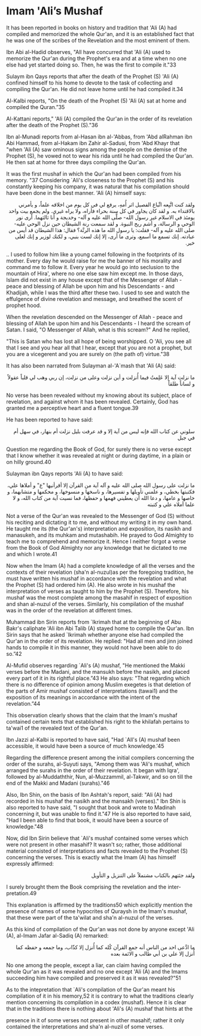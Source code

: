 Imam 'Ali’s Mushaf
==================

It has been reported in books on history and tradition that 'Ali (A) had
compiled and memorized the whole Qur'an, and it is an estab­lished fact
that he was one of the scribes of the Revelation and the most eminent of
them.

Ibn Abi al-Hadid observes, "All have concurred that 'Ali (A) used to
memorize the Qur'an during the Prophet's era and at a time when no one
else had yet started doing so. Then, he was the first to compile it."33

Sulaym ibn Qays reports that after the death of the Prophet (S) 'Ali (A)
confined himself to his home to devote to the task of collect­ing and
compiling the Qur'an. He did not leave home until he had compiled it.34

Al-Kalbi reports, "On the death of the Prophet (5) 'Ali (A) sat at home
and compiled the Quran.”35

Al-Kattani reports," 'Ali (A) compiled the Qur'an in the order of its
revelation after the death of the Prophet (S)."36

Ibn al-Munadi reports from al-Hasan ibn al-'Abbas, from 'Abd al­Rahman
ibn Abi Hammad, from al-Hakam ibn Zahir al-Sadusi, from 'Abd Khayr that
"when 'Ali (A) saw ominous signs among the people on the demise of the
Prophet (S), he vowed not to wear his rida until he had compiled the
Qur'an. He then sat at home for three days compiling the Qur'an.

It was the first mushaf in which the Qur'an had been compiled from his
memory. "37 Considering \`Ali's closeness to the Proph­et (S) and his
constantly keeping his company, it was natural that his compilation
should have been done in the best manner. 'Ali (A) himself says:

<p dir="rtl">
ولقد كنت اتَّبِعه اتِّباع الفصيل اثر أُمهِ، يرفع لي في كل يوم من
اخلاقه علماً، و يأمرني بالاقتداء به. و لقد كان يجاور في كل سنة بحراء
فأراه، ولا يراه غيري. ولم يجمع بيت واحد يومئذ في الاسلام غير رسول الله-
صلَّى الله عليه و آله- وخديجة و أنا ثالثهما. أرى نور الوحي و الرسالة، و
أشم ريح النبوة. و لقد سمعت رنة الشيطان حين نزل الوحي عليه- صلى الله عليه
و آله- فقلت: يا رسول الله ما هذه الرنَّة؟ فقال: هذا الشيطان قد أيس من
عبادته. إنك تسمع ما أسمع، وترى ما أرى، إلا إنك لست بنبي، و لكنك لوزير و
إنك لعلى خير.
</p>

.. I used to follow him like a young camel following in the footprints
of its mother. Every day he would raise for me the banner of his
morality and command me to follow it. Every year he would go into
seclusion to the mountain of Hira', where no one else saw him except me.
In those days, Islam did not exist in any house except that of the
Messenger of Allah - peace and blessing of Allah be upon him and his
Descendants - and Khadijah, while I was the third after these two. I
used to see and watch the effulgence of divine revelation and message,
and breathed the scent of prophet hood.

When the revelation descended on the Messenger of Allah - peace and
blessing of Allah be upon him and his Descendants - I heard the scream
of Satan. I said, "O Messenger of Allah, what is this scream?" And he
replied,

"This is Satan who has lost all hope of being worshipped. O 'Ali, you
see all that I see and you hear all that I hear, except that you are not
a prophet, but you are a vicegerent and you are surely on (the path of)
virtue."38

It has also been narrated from Sulayman al-'A\`mash that 'Ali (A) said:

<p dir="rtl">
ما نزلت آية إلا عَلِمتُ فيما أُنزلت و أين نزلت وعلى من نزلت، إن ربي
وهب لي قلباً عقولاً و لساناً طلقاً
</p>

No verse has been revealed without my knowing about its subject, place
of revelation, and against whom it has been revealed. Certainly, God has
granted me a perceptive heart and a fluent tongue.39

He has been reported to have said:

<p dir="rtl">
سلوني عن كتاب الله فإنه ليس من آية إلا و قد عرفت بليل نزلت أم بنهار،
في سهل أم في جبل
</p>

Question me regarding the Book of God, for surely there is no verse
except that I know whether it was revealed at night or during daytime,
in a plain or on hilly ground.40

Sulayman ibn Qays reports 'Ali (A) to have said:

<p dir="rtl">
ما نزلت على رسول الله صلى الله عليه و آله آية من القرآن إلا أقرأنيها
"ع" و أملاها علي، فكتبتها بخطي، و علمني تأويلها و تفسيرها، و ناسخها و
منسوخها، و محكمها و متشابهما، و خاصها و عامها، و دعا الله أن يعطيني
فهمها و حفظها، فما نسيت آية من كتاب الله، و لا علما أملاه علي و كتبته
</p>

Not a verse of the Qur'an was revealed to the Messenger of God (S)
without his reciting and dictating it to me, and without my writing it
in my own hand. He taught me its (the Qur'an's) interpretation and
exposition, its nasikh and manasukeh, and its muhkam and mutashabih. He
prayed to God Almighty to teach me to comprehend and memorize it. Hence
I neither forgot a verse from the Book of God Almighty nor any knowledge
that he dictated to me and which I wrote.41

Now when the Imam (A) had a complete knowledge of all the verses and the
contexts of their revelation (sha'n al-nuzul)as per the fore­going
tradition, he must have written his mushaf in accordance with the
revelation and what the Prophet (S) had ordered him (A). He also wrote
in his mushaf the interpretation of verses as taught to him by the
Prophet (S). Therefore, his mushaf was the most complete among the
masahif in respect of exposition and shan al-nuzul of the verses.
Similarly, his compilation of the mushaf was in the order of the
revelation at different times.

Muhammad ibn Sirin reports from \`Ikrimah that at the beginning of Abu
Bakr's caliphate 'Ali ibn Abi Talib (A) stayed home to compile the
Qur'an. Ibn Sirin says that he asked \`Ikrimah whether anyone else had
compiled the Qur'an in the order of its revelation. He replied: "Had all
men and jinn joined hands to compile it in this manner, they would not
have been able to do so.”42

Al-Mufid observes regarding \`Ali's (A) mushaf, "He mentioned the Makki
verses before the Madani, and the mansukh before the nasikh, and placed
every part of it in its rightful place.”43 He also says: "That regarding
which there is no difference of opinion among Muslim exe­getes is that
deletion of the parts of Amir mushaf con­sisted of interpretations
(tawai1) and the exposition of its meanings in accordance with the
intent of the revelation.”44

This observation clearly shows that the claim that the Imam's mushaf
contained certain texts that established his right to the khilafah
pertains to ta'wai1 of the revealed text of the Qur'an.

Ibn Jazzi al-Kalbi is reported to have said, "Had \`All's (A) mushaf
been accessible, it would have been a source of much knowledge.'45

Regarding the difference present among the initial compilers con­cerning
the order of the surahs, al-Suyuti says, "Among them was 'Ali's mushaf,
which arranged the surahs in the order of their revelation. It began
with Iqra', followed by al-Muddaththir, Nun, al-Muzzammil, al-Takwir,
and so on till the end of the Makki and Madani (surahs)."46

Also, Ibn Shin, on the basis of Ibn Ashtah's report, said: "Ali (A) had
recorded in his mushaf the nasikh and the mansakh (verses)." Ibn Shin is
also reported to have said, "I sought that book and wrote to Madinah
concerning it, but was unable to find it."47 He is also reported to have
said, "Had I been able to find that book, it would have been a source of
knowledge."48

Now, did Ibn Sirin believe that \`Ali's mushaf contained some verses
which were not present in other masahif? It wasn't so; rather, those
additional material consisted of interpretations and facts revealed to
the Prophet (S) concerning the verses. This is exactly what the Imam (A)
has himself expressly affirmed:

<p dir="rtl">
ولقد جئتهم بالكتاب مشتملاً على التنزيل و التأويل
</p>

I surely brought them the Book comprising the revelation and the
inter­pretation.49

This explanation is affirmed by the traditions50 which explicitly
mention the presence of names of some hypocrites of Quraysh in the
Imam's mushaf, that these were part of the ta'wilat and sha'n al-nuzul
of the verses.

As this kind of compilation of the Qur'an was not done by anyone except
'Ali (A), al-Imam Jafar al-Sadiq (A) remarked:

<p dir="rtl">
ما ادَّعى احد من الناس أنه جمع القرآن كُله كما أُنزل إلا كذّاب، وما
جمعه و حفظه كما أُنزل إلا علي بن أبي طالب و الائمة بعده
</p>

No one among the people, except a liar, can claim having compiled the
whole Qur'an as it was revealed and no one except 'Ali (A) and the Imams
succeed­ing him have compiled and preserved it as it was revealed?"51

As to the intepretation that \`Ali's compilation of the Qur'an meant his
compilation of it in his memory,52 it is contrary to what the traditions
clearly mention concerning its compilation in a codex (mushaf). Hence it
is clear that in the traditions there is nothing about 'Ali's (A) mushaf
that hints at the

presence in it of some verses not present in other masahif; rather it
only contained the interpretations and sha'n al-nuzil of some verses.


